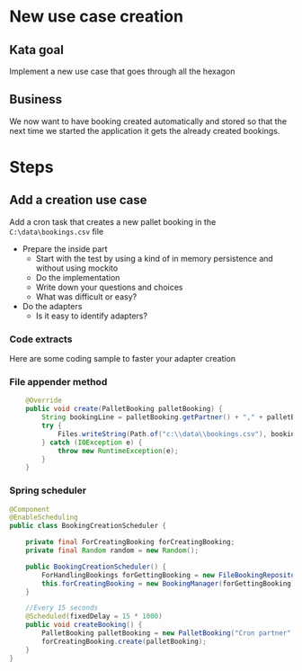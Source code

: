 # New use case creation
## Kata goal

Implement a new use case that goes through all the hexagon

## Business

We now want to have booking created automatically and stored so that the next time we started the application it gets the already created bookings.

# Steps

## Add a creation use case 

Add a cron task that creates a new pallet booking in the `C:\data\bookings.csv` file 

- Prepare the inside part
  - Start with the test by using a kind of in memory persistence and without using mockito
  - Do the implementation
  - Write down your questions and choices
  - What was difficult or easy?
- Do the adapters
  - Is it easy to identify adapters?

### Code extracts

Here are some coding sample to faster your adapter creation

### File appender method

```java
    @Override
    public void create(PalletBooking palletBooking) {
        String bookingLine = palletBooking.getPartner() + "," + palletBooking.getQuantity() + System.getProperty("line.separator");
        try {
            Files.writeString(Path.of("c:\\data\\bookings.csv"), bookingLine, StandardOpenOption.APPEND);
        } catch (IOException e) {
            throw new RuntimeException(e);
        }
    }

```
### Spring scheduler

```java
@Component
@EnableScheduling
public class BookingCreationScheduler {

    private final ForCreatingBooking forCreatingBooking;
    private final Random random = new Random();

    public BookingCreationScheduler() {
        ForHandlingBookings forGettingBooking = new FileBookingRepository();
        this.forCreatingBooking = new BookingManager(forGettingBooking);
    }

    //Every 15 seconds
    @Scheduled(fixedDelay = 15 * 1000)
    public void createBooking() {
        PalletBooking palletBooking = new PalletBooking("Cron partner", (long) random.nextInt(20));
        forCreatingBooking.create(palletBooking);
    }
}
```